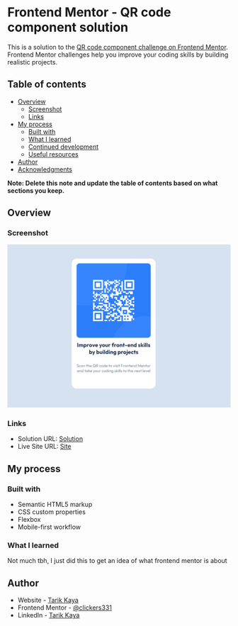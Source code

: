 # Frontend Mentor - QR code component solution

This is a solution to the [QR code component challenge on Frontend Mentor](https://www.frontendmentor.io/challenges/qr-code-component-iux_sIO_H). Frontend Mentor challenges help you improve your coding skills by building realistic projects.

## Table of contents

- [Overview](#overview)
  - [Screenshot](#screenshot)
  - [Links](#links)
- [My process](#my-process)
  - [Built with](#built-with)
  - [What I learned](#what-i-learned)
  - [Continued development](#continued-development)
  - [Useful resources](#useful-resources)
- [Author](#author)
- [Acknowledgments](#acknowledgments)

**Note: Delete this note and update the table of contents based on what sections you keep.**

## Overview

### Screenshot

![Screenshot](./screenshot.png)

### Links

- Solution URL: [Solution](https://github.com/clickers331/fementor-qr-code-component)
- Live Site URL: [Site](https://clickers331.github.io/fementor-qr-code-component/)

## My process

### Built with

- Semantic HTML5 markup
- CSS custom properties
- Flexbox
- Mobile-first workflow

### What I learned

Not much tbh, I just did this to get an idea of what frontend mentor is about

## Author

- Website - [Tarik Kaya](https://clickers331.github.io/portfolio/)
- Frontend Mentor - [@clickers331](https://www.frontendmentor.io/profile/clickers331)
- LinkedIn - [Tarik Kaya](https://www.linkedin.com/in/cagantarikkaya/)

